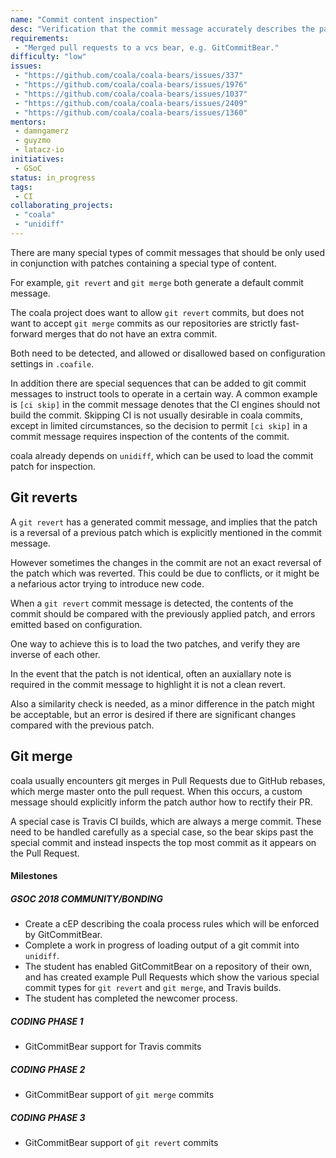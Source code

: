 ```yaml
---
name: "Commit content inspection"
desc: "Verification that the commit message accurately describes the patch"
requirements:
 - "Merged pull requests to a vcs bear, e.g. GitCommitBear."
difficulty: "low"
issues:
 - "https://github.com/coala/coala-bears/issues/337"
 - "https://github.com/coala/coala-bears/issues/1976"
 - "https://github.com/coala/coala-bears/issues/1037"
 - "https://github.com/coala/coala-bears/issues/2409"
 - "https://github.com/coala/coala-bears/issues/1360"
mentors:
 - damngamerz
 - guyzmo
 - latacz-io
initiatives:
 - GSoC
status: in_progress
tags:
 - CI
collaborating_projects:
 - "coala"
 - "unidiff"
---
```


There are many special types of commit messages that should be only used in conjunction with
patches containing a special type of content.

For example, `git revert` and `git merge` both generate a default commit message.

The coala project does want to allow `git revert` commits, but does not want to accept
`git merge` commits as our repositories are strictly fast-forward merges that do not
have an extra commit.

Both need to be detected, and allowed or disallowed based on configuration settings in
`.coafile`.

In addition there are special sequences that can be added to git commit messages to
instruct tools to operate in a certain way.  A common example is `[ci skip]` in
the commit message denotes that the CI engines should not build the commit.
Skipping CI is not usually desirable in coala commits, except in limited circumstances,
so the decision to permit `[ci skip]` in a commit message requires inspection of the
contents of the commit.

coala already depends on `unidiff`, which can be used to load the commit patch for
inspection.

## Git reverts

A `git revert` has a generated commit message, and implies that the patch is a reversal of a
previous patch which is explicitly mentioned in the commit message.

However sometimes the changes in the commit are not an exact reversal of the patch which was reverted.
This could be due to conflicts, or it might be a nefarious actor trying to introduce new code.

When a `git revert` commit message is detected, the contents of the commit should be compared with the
previously applied patch, and errors emitted based on configuration.

One way to achieve this is to load the two patches, and verify they are inverse of each other.

In the event that the patch is not identical, often an auxiallary note is required in the
commit message to highlight it is not a clean revert.

Also a similarity check is needed, as a minor difference in the patch might be acceptable,
but an error is desired if there are significant changes compared with the previous patch.

## Git merge

coala usually encounters git merges in Pull Requests due to GitHub rebases, which merge
master onto the pull request.  When this occurs, a custom message should explicitly
inform the patch author how to rectify their PR.

A special case is Travis CI builds, which are always a merge commit.  These need to be
handled carefully as a special case, so the bear skips past the special commit and
instead inspects the top most commit as it appears on the Pull Request.

#### Milestones

##### GSOC 2018 COMMUNITY/BONDING

* Create a cEP describing the coala process rules which will be enforced by GitCommitBear.
* Complete a work in progress of loading output of a git commit into `unidiff`.
* The student has enabled GitCommitBear on a repository of their own, and
  has created example Pull Requests which show the various special commit types
  for `git revert` and `git merge`, and Travis builds.
* The student has completed the newcomer process.

##### CODING PHASE 1

* GitCommitBear support for Travis commits

##### CODING PHASE 2

* GitCommitBear support of `git merge` commits

##### CODING PHASE 3

* GitCommitBear support of `git revert` commits
